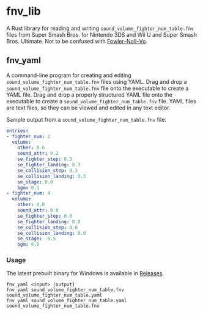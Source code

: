 # fnv_lib

A Rust library for reading and writing `sound_volume_fighter_num_table.fnv` files from Super Smash Bros. for Nintendo 3DS and Wii U and Super Smash Bros. Ultimate. Not to be confused with [Fowler–Noll–Vo](https://en.wikipedia.org/wiki/Fowler%E2%80%93Noll%E2%80%93Vo_hash_function).

## fnv_yaml

A command-line program for creating and editing `sound_volume_fighter_num_table.fnv` files using YAML. Drag and drop a `sound_volume_fighter_num_table.fnv` file onto the executable to create a YAML file. Drag and drop a properly structured YAML file onto the executable to create a `sound_volume_fighter_num_table.fnv` file. YAML files are text files, so they can be viewed and edited in any text editor.

Sample output from a `sound_volume_fighter_num_table.fnv` file:

```yaml
entries:
- fighter_num: 2
  volume:
    other: 0.6
    sound_attr: 0.2
    se_fighter_step: 0.3
    se_fighter_landing: 0.3
    se_collision_step: 0.3
    se_collision_landing: 0.3
    se_stage: 0.0
    bgm: 0.1
- fighter_num: 4
  volume:
    other: 0.0
    sound_attr: 0.0
    se_fighter_step: 0.0
    se_fighter_landing: 0.0
    se_collision_step: 0.0
    se_collision_landing: 0.0
    se_stage: -0.5
    bgm: 0.0
```

### Usage

The latest prebuilt binary for Windows is available in [Releases](https://github.com/jam1garner/smash-fnv/releases/latest).

`fnv_yaml <input> [output]`<br>
`fnv_yaml sound_volume_fighter_num_table.fnv sound_volume_fighter_num_table.yaml`<br>
`fnv_yaml sound_volume_fighter_num_table.yaml sound_volume_fighter_num_table.fnv`<br>
